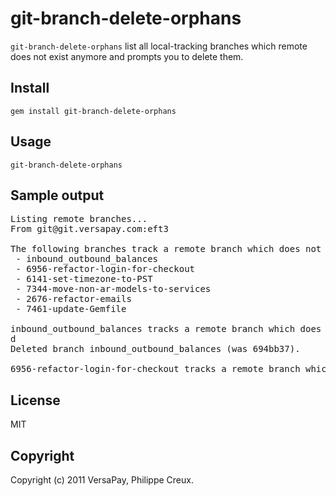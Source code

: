 # git-branch-delete-orphans

`git-branch-delete-orphans` list all local-tracking branches which
remote does not exist anymore and prompts you to delete them.

## Install

    gem install git-branch-delete-orphans

## Usage

    git-branch-delete-orphans

## Sample output

<pre>
Listing remote branches...
From git@git.versapay.com:eft3

The following branches track a remote branch which does not exist anymore:
 - inbound_outbound_balances
 - 6956-refactor-login-for-checkout
 - 6141-set-timezone-to-PST
 - 7344-move-non-ar-models-to-services
 - 2676-refactor-emails
 - 7461-update-Gemfile

inbound_outbound_balances tracks a remote branch which does not exist anymore. Do you want to [d]elete it, [D]elete all, [k]eep it or [K]eep all?
d
Deleted branch inbound_outbound_balances (was 694bb37).

6956-refactor-login-for-checkout tracks a remote branch which does not exist anymore. Do you want to [d]elete it, [D]elete all, [k]eep it or [K]eep all?
</pre>

## License

MIT

## Copyright

Copyright (c) 2011 VersaPay, Philippe Creux.

